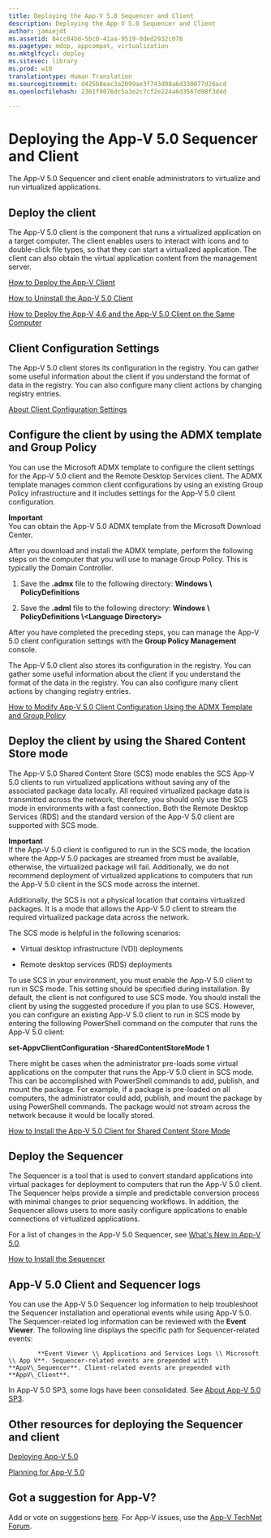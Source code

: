 ```yaml
---
title: Deploying the App-V 5.0 Sequencer and Client
description: Deploying the App-V 5.0 Sequencer and Client
author: jamiejdt
ms.assetid: 84cc84bd-5bc0-41aa-9519-0ded2932c078
ms.pagetype: mdop, appcompat, virtualization
ms.mktglfcycl: deploy
ms.sitesec: library
ms.prod: w10
translationtype: Human Translation
ms.sourcegitcommit: d425b8eac3a2099ae3f743d98a6d330077d26acd
ms.openlocfilehash: 2361f9076dc5a3e2c7cf2e224a6d3567d98f3d4d

---
```



# Deploying the App-V 5.0 Sequencer and Client


The App-V 5.0 Sequencer and client enable administrators to virtualize and run virtualized applications.

## Deploy the client


The App-V 5.0 client is the component that runs a virtualized application on a target computer. The client enables users to interact with icons and to double-click file types, so that they can start a virtualized application. The client can also obtain the virtual application content from the management server.

[How to Deploy the App-V Client](how-to-deploy-the-app-v-client-gb18030.md)

[How to Uninstall the App-V 5.0 Client](how-to-uninstall-the-app-v-50-client.md)

[How to Deploy the App-V 4.6 and the App-V 5.0 Client on the Same Computer](how-to-deploy-the-app-v-46-and-the-app-v--50-client-on-the-same-computer.md)

## Client Configuration Settings


The App-V 5.0 client stores its configuration in the registry. You can gather some useful information about the client if you understand the format of data in the registry. You can also configure many client actions by changing registry entries.

[About Client Configuration Settings](about-client-configuration-settings.md)

## Configure the client by using the ADMX template and Group Policy


You can use the Microsoft ADMX template to configure the client settings for the App-V 5.0 client and the Remote Desktop Services client. The ADMX template manages common client configurations by using an existing Group Policy infrastructure and it includes settings for the App-V 5.0 client configuration.

**Important**  
You can obtain the App-V 5.0 ADMX template from the Microsoft Download Center.

 

After you download and install the ADMX template, perform the following steps on the computer that you will use to manage Group Policy. This is typically the Domain Controller.

1.  Save the **.admx** file to the following directory: **Windows \\ PolicyDefinitions**

2.  Save the **.adml** file to the following directory: **Windows \\ PolicyDefinitions \\&lt;Language Directory&gt;**

After you have completed the preceding steps, you can manage the App-V 5.0 client configuration settings with the **Group Policy Management** console.

The App-V 5.0 client also stores its configuration in the registry. You can gather some useful information about the client if you understand the format of the data in the registry. You can also configure many client actions by changing registry entries.

[How to Modify App-V 5.0 Client Configuration Using the ADMX Template and Group Policy](how-to-modify-app-v-50-client-configuration-using-the-admx-template-and-group-policy.md)

## Deploy the client by using the Shared Content Store mode


The App-V 5.0 Shared Content Store (SCS) mode enables the SCS App-V 5.0 clients to run virtualized applications without saving any of the associated package data locally. All required virtualized package data is transmitted across the network; therefore, you should only use the SCS mode in environments with a fast connection. Both the Remote Desktop Services (RDS) and the standard version of the App-V 5.0 client are supported with SCS mode.

**Important**  
If the App-V 5.0 client is configured to run in the SCS mode, the location where the App-V 5.0 packages are streamed from must be available, otherwise, the virtualized package will fail. Additionally, we do not recommend deployment of virtualized applications to computers that run the App-V 5.0 client in the SCS mode across the internet.

 

Additionally, the SCS is not a physical location that contains virtualized packages. It is a mode that allows the App-V 5.0 client to stream the required virtualized package data across the network.

The SCS mode is helpful in the following scenarios:

-   Virtual desktop infrastructure (VDI) deployments

-   Remote desktop services (RDS) deployments

To use SCS in your environment, you must enable the App-V 5.0 client to run in SCS mode. This setting should be specified during installation. By default, the client is not configured to use SCS mode. You should install the client by using the suggested procedure if you plan to use SCS. However, you can configure an existing App-V 5.0 client to run in SCS mode by entering the following PowerShell command on the computer that runs the App-V 5.0 client:

**set-AppvClientConfiguration -SharedContentStoreMode 1**

There might be cases when the administrator pre-loads some virtual applications on the computer that runs the App-V 5.0 client in SCS mode. This can be accomplished with PowerShell commands to add, publish, and mount the package. For example, if a package is pre-loaded on all computers, the administrator could add, publish, and mount the package by using PowerShell commands. The package would not stream across the network because it would be locally stored.

[How to Install the App-V 5.0 Client for Shared Content Store Mode](how-to-install-the-app-v-50-client-for-shared-content-store-mode.md)

## Deploy the Sequencer


The Sequencer is a tool that is used to convert standard applications into virtual packages for deployment to computers that run the App-V 5.0 client. The Sequencer helps provide a simple and predictable conversion process with minimal changes to prior sequencing workflows. In addition, the Sequencer allows users to more easily configure applications to enable connections of virtualized applications.

For a list of changes in the App-V 5.0 Sequencer, see [What's New in App-V 5.0](whats-new-in-app-v-50.md).

[How to Install the Sequencer](how-to-install-the-sequencer-beta-gb18030.md)

## <a href="" id="---------app-v-5-0-client-and-sequencer-logs"></a> App-V 5.0 Client and Sequencer logs


You can use the App-V 5.0 Sequencer log information to help troubleshoot the Sequencer installation and operational events while using App-V 5.0. The Sequencer-related log information can be reviewed with the **Event Viewer**. The following line displays the specific path for Sequencer-related events:


            **Event Viewer \\ Applications and Services Logs \\ Microsoft \\ App V**. Sequencer-related events are prepended with **AppV\_Sequencer**. Client-related events are prepended with **AppV\_Client**.

In App-V 5.0 SP3, some logs have been consolidated. See [About App-V 5.0 SP3](about-app-v-50-sp3.md#bkmk-event-logs-moved).

## Other resources for deploying the Sequencer and client


[Deploying App-V 5.0](deploying-app-v-50.md)

[Planning for App-V 5.0](planning-for-app-v-50-rc.md)

## Got a suggestion for App-V?


Add or vote on suggestions [here](http://appv.uservoice.com/forums/280448-microsoft-application-virtualization). For App-V issues, use the [App-V TechNet Forum](https://social.technet.microsoft.com/Forums/home?forum=mdopappv).

 

 








<!--HONumber=Jun16_HO4-->


